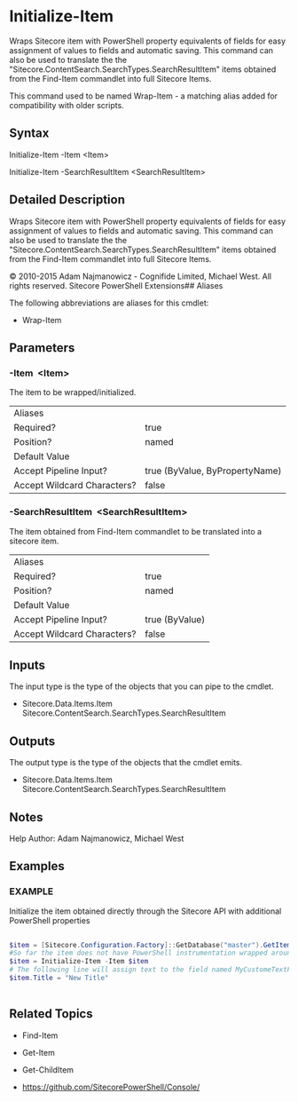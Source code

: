 # Initialize-Item 
 
Wraps Sitecore item with PowerShell property equivalents of fields for easy assignment of values to fields and automatic saving.
This command can also be used to translate the the "Sitecore.ContentSearch.SearchTypes.SearchResultItem" items obtained from the Find-Item commandlet into full Sitecore Items.

This command used to be named Wrap-Item - a matching alias added for compatibility with older scripts. 
 
## Syntax 
 
Initialize-Item -Item &lt;Item&gt; 
 
Initialize-Item -SearchResultItem &lt;SearchResultItem&gt; 
 
 
## Detailed Description 
 
Wraps Sitecore item with PowerShell property equivalents of fields for easy assignment of values to fields and automatic saving.
This command can also be used to translate the the "Sitecore.ContentSearch.SearchTypes.SearchResultItem" items obtained from the Find-Item commandlet into full Sitecore Items. 
 
© 2010-2015 Adam Najmanowicz - Cognifide Limited, Michael West. All rights reserved. Sitecore PowerShell Extensions## Aliases
The following abbreviations are aliases for this cmdlet:  
* Wrap-Item 
 
## Parameters 
 
### -Item&nbsp; &lt;Item&gt; 
 
The item to be wrapped/initialized.
 

| | |
| - | - |
| Aliases |  |
| Required? | true |
| Position? | named |
| Default Value |  |
| Accept Pipeline Input? | true (ByValue, ByPropertyName) |
| Accept Wildcard Characters? | false | 
 
### -SearchResultItem&nbsp; &lt;SearchResultItem&gt; 
 
The item obtained from Find-Item commandlet to be translated into a sitecore item.
 

| | |
| - | - |
| Aliases |  |
| Required? | true |
| Position? | named |
| Default Value |  |
| Accept Pipeline Input? | true (ByValue) |
| Accept Wildcard Characters? | false | 
 
## Inputs 
 
The input type is the type of the objects that you can pipe to the cmdlet. 
 
* Sitecore.Data.Items.Item
Sitecore.ContentSearch.SearchTypes.SearchResultItem 
 
## Outputs 
 
The output type is the type of the objects that the cmdlet emits. 
 
* Sitecore.Data.Items.Item
Sitecore.ContentSearch.SearchTypes.SearchResultItem 
 
## Notes 
 
Help Author: Adam Najmanowicz, Michael West 
 
## Examples 
 
### EXAMPLE 
 
Initialize the item obtained directly through the Sitecore API with additional PowerShell properties 
 
```powershell   
 
$item = [Sitecore.Configuration.Factory]::GetDatabase("master").GetItem("/sitecore/content/home");
#So far the item does not have PowerShell instrumentation wrapped around it yet - the following like wraps $item in those additional properties
$item = Initialize-Item -Item $item
# The following line will assign text to the field named MyCustomeTextField and persist the item into the database automatically using the added PowerShell property.
$item.Title = "New Title" 
 
``` 
 
## Related Topics 
 
* Find-Item 
 
* Get-Item 
 
* Get-ChildItem 
 
* <a href='https://github.com/SitecorePowerShell/Console/' target='_blank'>https://github.com/SitecorePowerShell/Console/</a><br/>

